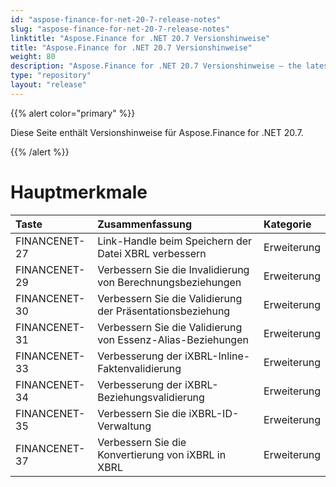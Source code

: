 ```yaml
---
id: "aspose-finance-for-net-20-7-release-notes"
slug: "aspose-finance-for-net-20-7-release-notes"
linktitle: "Aspose.Finance for .NET 20.7 Versionshinweise"
title: "Aspose.Finance for .NET 20.7 Versionshinweise"
weight: 80
description: "Aspose.Finance for .NET 20.7 Versionshinweise – the latest updates and fixes."
type: "repository"
layout: "release"
---
```

{{% alert color="primary" %}}

Diese Seite enthält Versionshinweise für Aspose.Finance for .NET 20.7.

{{% /alert %}}

# Hauptmerkmale

|**Taste**|**Zusammenfassung**|**Kategorie**|
|:- |:- |:- |
|FINANCENET-27|Link-Handle beim Speichern der Datei XBRL verbessern|Erweiterung|
|FINANCENET-29|Verbessern Sie die Invalidierung von Berechnungsbeziehungen|Erweiterung|
|FINANCENET-30|Verbessern Sie die Validierung der Präsentationsbeziehung|Erweiterung|
|FINANCENET-31|Verbessern Sie die Validierung von Essenz-Alias-Beziehungen|Erweiterung|
|FINANCENET-33|Verbesserung der iXBRL-Inline-Faktenvalidierung|Erweiterung|
|FINANCENET-34|Verbesserung der iXBRL-Beziehungsvalidierung|Erweiterung|
|FINANCENET-35|Verbessern Sie die iXBRL-ID-Verwaltung|Erweiterung|
|FINANCENET-37|Verbessern Sie die Konvertierung von iXBRL in XBRL|Erweiterung|
